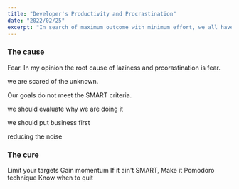 ```yaml
---
title: "Developer's Productivity and Procrastination"
date: "2022/02/25"
excerpt: "In search of maximum outcome with minimum effort, we all have faced our biggest demons."
---
```


### The cause

Fear. In my opinion the root cause of laziness and prcorastination is fear.

we are scared of the unknown.

Our goals do not meet the SMART criteria.

we should evaluate why we are doing it

we should put business first

reducing the noise

### The cure

Limit your targets
Gain momentum
If it ain't SMART, Make it
Pomodoro technique
Know when to quit

